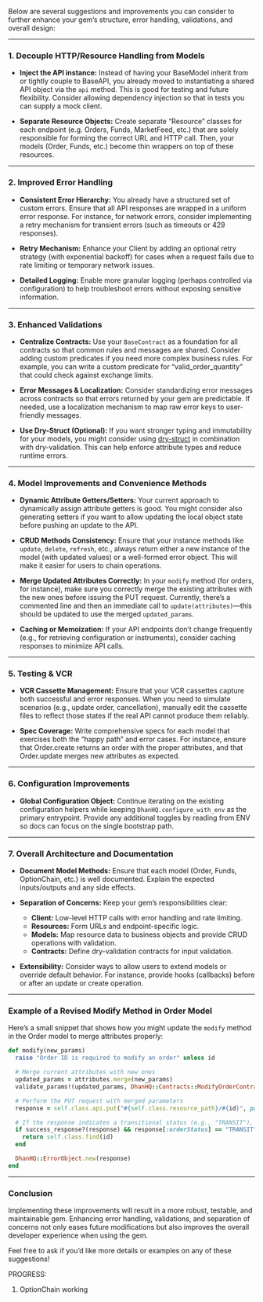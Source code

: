 Below are several suggestions and improvements you can consider to further enhance your gem’s structure, error handling, validations, and overall design:

---

### **1. Decouple HTTP/Resource Handling from Models**

- **Inject the API instance:**
  Instead of having your BaseModel inherit from or tightly couple to BaseAPI, you already moved to instantiating a shared API object via the `api` method. This is good for testing and future flexibility. Consider allowing dependency injection so that in tests you can supply a mock client.

- **Separate Resource Objects:**
  Create separate “Resource” classes for each endpoint (e.g. Orders, Funds, MarketFeed, etc.) that are solely responsible for forming the correct URL and HTTP call. Then, your models (Order, Funds, etc.) become thin wrappers on top of these resources.

---

### **2. Improved Error Handling**

- **Consistent Error Hierarchy:**
  You already have a structured set of custom errors. Ensure that all API responses are wrapped in a uniform error response. For instance, for network errors, consider implementing a retry mechanism for transient errors (such as timeouts or 429 responses).

- **Retry Mechanism:**
  Enhance your Client by adding an optional retry strategy (with exponential backoff) for cases when a request fails due to rate limiting or temporary network issues.

- **Detailed Logging:**
  Enable more granular logging (perhaps controlled via configuration) to help troubleshoot errors without exposing sensitive information.

---

### **3. Enhanced Validations**

- **Centralize Contracts:**
  Use your `BaseContract` as a foundation for all contracts so that common rules and messages are shared. Consider adding custom predicates if you need more complex business rules.
  For example, you can write a custom predicate for “valid_order_quantity” that could check against exchange limits.

- **Error Messages & Localization:**
  Consider standardizing error messages across contracts so that errors returned by your gem are predictable. If needed, use a localization mechanism to map raw error keys to user-friendly messages.

- **Use Dry-Struct (Optional):**
  If you want stronger typing and immutability for your models, you might consider using [dry-struct](https://dry-rb.org/gems/dry-struct/) in combination with dry-validation. This can help enforce attribute types and reduce runtime errors.

---

### **4. Model Improvements and Convenience Methods**

- **Dynamic Attribute Getters/Setters:**
  Your current approach to dynamically assign attribute getters is good. You might consider also generating setters if you want to allow updating the local object state before pushing an update to the API.

- **CRUD Methods Consistency:**
  Ensure that your instance methods like `update`, `delete`, `refresh`, etc., always return either a new instance of the model (with updated values) or a well-formed error object. This will make it easier for users to chain operations.

- **Merge Updated Attributes Correctly:**
  In your `modify` method (for orders, for instance), make sure you correctly merge the existing attributes with the new ones before issuing the PUT request. Currently, there’s a commented line and then an immediate call to `update(attributes)`—this should be updated to use the merged `updated_params`.

- **Caching or Memoization:**
  If your API endpoints don’t change frequently (e.g., for retrieving configuration or instruments), consider caching responses to minimize API calls.

---

### **5. Testing & VCR**

- **VCR Cassette Management:**
  Ensure that your VCR cassettes capture both successful and error responses. When you need to simulate scenarios (e.g., update order, cancellation), manually edit the cassette files to reflect those states if the real API cannot produce them reliably.

- **Spec Coverage:**
  Write comprehensive specs for each model that exercises both the “happy path” and error cases. For instance, ensure that Order.create returns an order with the proper attributes, and that Order.update merges new attributes as expected.

---

### **6. Configuration Improvements**

- **Global Configuration Object:**
  Continue iterating on the existing configuration helpers while keeping `DhanHQ.configure_with_env` as the primary entrypoint. Provide any additional toggles by reading from ENV so docs can focus on the single bootstrap path.

---

### **7. Overall Architecture and Documentation**

- **Document Model Methods:**
  Ensure that each model (Order, Funds, OptionChain, etc.) is well documented. Explain the expected inputs/outputs and any side effects.

- **Separation of Concerns:**
  Keep your gem’s responsibilities clear:

  - **Client:** Low-level HTTP calls with error handling and rate limiting.
  - **Resources:** Form URLs and endpoint-specific logic.
  - **Models:** Map resource data to business objects and provide CRUD operations with validation.
  - **Contracts:** Define dry-validation contracts for input validation.

- **Extensibility:**
  Consider ways to allow users to extend models or override default behavior. For instance, provide hooks (callbacks) before or after an update or create operation.

---

### **Example of a Revised Modify Method in Order Model**

Here’s a small snippet that shows how you might update the `modify` method in the Order model to merge attributes properly:

```ruby
def modify(new_params)
  raise "Order ID is required to modify an order" unless id

  # Merge current attributes with new ones
  updated_params = attributes.merge(new_params)
  validate_params!(updated_params, DhanHQ::Contracts::ModifyOrderContract)

  # Perform the PUT request with merged parameters
  response = self.class.api.put("#{self.class.resource_path}/#{id}", params: updated_params)

  # If the response indicates a transitional status (e.g., "TRANSIT"), re-fetch the order
  if success_response?(response) && response[:orderStatus] == "TRANSIT"
    return self.class.find(id)
  end

  DhanHQ::ErrorObject.new(response)
end
```

---

### **Conclusion**

Implementing these improvements will result in a more robust, testable, and maintainable gem. Enhancing error handling, validations, and separation of concerns not only eases future modifications but also improves the overall developer experience when using the gem.

Feel free to ask if you’d like more details or examples on any of these suggestions!

PROGRESS:

1. OptionChain working

